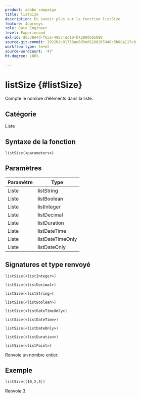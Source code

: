 ```yaml
---
product: adobe campaign
title: listSize
description: En savoir plus sur la fonction listSize
feature: Journeys
role: Data Engineer
level: Experienced
exl-id: dd378e4d-f65a-495c-ac10-b4209d6b6b88
source-git-commit: 2022b2c81738ae6d3e66280265948c5b88a117c8
workflow-type: tm+mt
source-wordcount: '47'
ht-degree: 100%

---
```


# listSize {#listSize}

Compte le nombre d’éléments dans la liste.

## Catégorie

Liste

## Syntaxe de la fonction

`listSize(<parameters>)`

## Paramètres

| Paramètre | Type |
|-----------|------------------|
| Liste | listString |
| Liste | listBoolean |
| Liste | listInteger |
| Liste | listDecimal |
| Liste | listDuration |
| Liste | listDateTime |
| Liste | listDateTimeOnly |
| Liste | listDateOnly |

## Signatures et type renvoyé

`listSize(<listInteger>)`

`listSize(<listDecimal>)`

`listSize(<listString>)`

`listSize(<listBoolean>)`

`listSize(<listDateTimeOnly>)`

`listSize(<listDateTime>)`

`listSize(<listDateOnly>)`

`listSize(<listDuration>)`

`listSize(<listPoint>)`

Renvoie un nombre entier.

## Exemple

`listSize([10,2,3])`

Renvoie 3.
